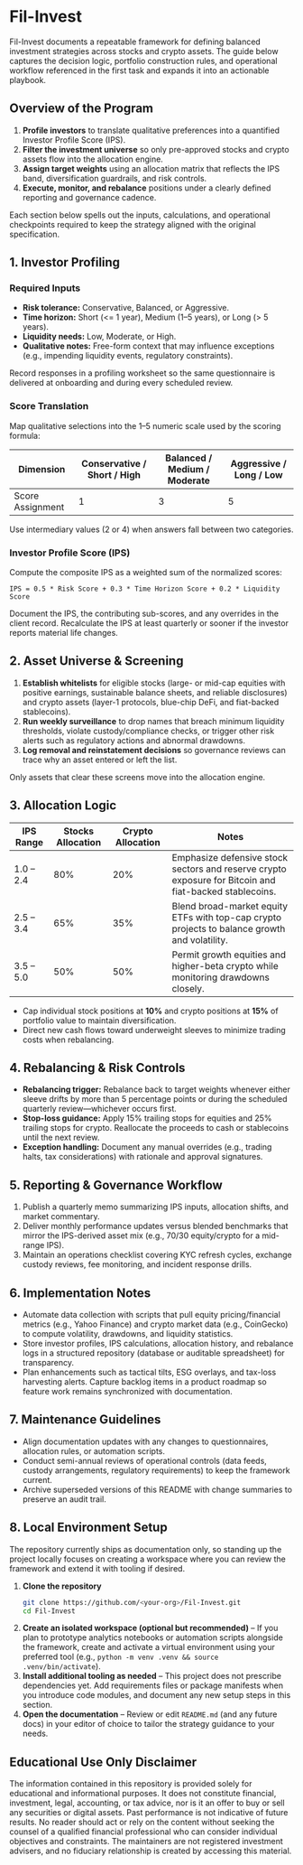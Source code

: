 # Fil-Invest

Fil-Invest documents a repeatable framework for defining balanced investment strategies across stocks and crypto assets. The guide below captures the decision logic, portfolio construction rules, and operational workflow referenced in the first task and expands it into an actionable playbook.

## Overview of the Program

1. **Profile investors** to translate qualitative preferences into a quantified Investor Profile Score (IPS).
2. **Filter the investment universe** so only pre-approved stocks and crypto assets flow into the allocation engine.
3. **Assign target weights** using an allocation matrix that reflects the IPS band, diversification guardrails, and risk controls.
4. **Execute, monitor, and rebalance** positions under a clearly defined reporting and governance cadence.

Each section below spells out the inputs, calculations, and operational checkpoints required to keep the strategy aligned with the original specification.

## 1. Investor Profiling

### Required Inputs

- **Risk tolerance:** Conservative, Balanced, or Aggressive.
- **Time horizon:** Short (<= 1 year), Medium (1–5 years), or Long (> 5 years).
- **Liquidity needs:** Low, Moderate, or High.
- **Qualitative notes:** Free-form context that may influence exceptions (e.g., impending liquidity events, regulatory constraints).

Record responses in a profiling worksheet so the same questionnaire is delivered at onboarding and during every scheduled review.

### Score Translation

Map qualitative selections into the 1–5 numeric scale used by the scoring formula:

| Dimension        | Conservative / Short / High | Balanced / Medium / Moderate | Aggressive / Long / Low |
|------------------|-----------------------------|-------------------------------|-------------------------|
| Score Assignment | 1                           | 3                             | 5                       |

Use intermediary values (2 or 4) when answers fall between two categories.

### Investor Profile Score (IPS)

Compute the composite IPS as a weighted sum of the normalized scores:

```
IPS = 0.5 * Risk Score + 0.3 * Time Horizon Score + 0.2 * Liquidity Score
```

Document the IPS, the contributing sub-scores, and any overrides in the client record. Recalculate the IPS at least quarterly or sooner if the investor reports material life changes.

## 2. Asset Universe & Screening

1. **Establish whitelists** for eligible stocks (large- or mid-cap equities with positive earnings, sustainable balance sheets, and reliable disclosures) and crypto assets (layer-1 protocols, blue-chip DeFi, and fiat-backed stablecoins).
2. **Run weekly surveillance** to drop names that breach minimum liquidity thresholds, violate custody/compliance checks, or trigger other risk alerts such as regulatory actions and abnormal drawdowns.
3. **Log removal and reinstatement decisions** so governance reviews can trace why an asset entered or left the list.

Only assets that clear these screens move into the allocation engine.

## 3. Allocation Logic

| IPS Range | Stocks Allocation | Crypto Allocation | Notes |
|-----------|------------------|-------------------|-------|
| 1.0 – 2.4 | 80%              | 20%               | Emphasize defensive stock sectors and reserve crypto exposure for Bitcoin and fiat-backed stablecoins. |
| 2.5 – 3.4 | 65%              | 35%               | Blend broad-market equity ETFs with top-cap crypto projects to balance growth and volatility. |
| 3.5 – 5.0 | 50%              | 50%               | Permit growth equities and higher-beta crypto while monitoring drawdowns closely. |

- Cap individual stock positions at **10%** and crypto positions at **15%** of portfolio value to maintain diversification.
- Direct new cash flows toward underweight sleeves to minimize trading costs when rebalancing.

## 4. Rebalancing & Risk Controls

- **Rebalancing trigger:** Rebalance back to target weights whenever either sleeve drifts by more than 5 percentage points or during the scheduled quarterly review—whichever occurs first.
- **Stop-loss guidance:** Apply 15% trailing stops for equities and 25% trailing stops for crypto. Reallocate the proceeds to cash or stablecoins until the next review.
- **Exception handling:** Document any manual overrides (e.g., trading halts, tax considerations) with rationale and approval signatures.

## 5. Reporting & Governance Workflow

1. Publish a quarterly memo summarizing IPS inputs, allocation shifts, and market commentary.
2. Deliver monthly performance updates versus blended benchmarks that mirror the IPS-derived asset mix (e.g., 70/30 equity/crypto for a mid-range IPS).
3. Maintain an operations checklist covering KYC refresh cycles, exchange custody reviews, fee monitoring, and incident response drills.

## 6. Implementation Notes

- Automate data collection with scripts that pull equity pricing/financial metrics (e.g., Yahoo Finance) and crypto market data (e.g., CoinGecko) to compute volatility, drawdowns, and liquidity statistics.
- Store investor profiles, IPS calculations, allocation history, and rebalance logs in a structured repository (database or auditable spreadsheet) for transparency.
- Plan enhancements such as tactical tilts, ESG overlays, and tax-loss harvesting alerts. Capture backlog items in a product roadmap so feature work remains synchronized with documentation.

## 7. Maintenance Guidelines

- Align documentation updates with any changes to questionnaires, allocation rules, or automation scripts.
- Conduct semi-annual reviews of operational controls (data feeds, custody arrangements, regulatory requirements) to keep the framework current.
- Archive superseded versions of this README with change summaries to preserve an audit trail.

## 8. Local Environment Setup

The repository currently ships as documentation only, so standing up the project locally focuses on creating a workspace where you can review the framework and extend it with tooling if desired.

1. **Clone the repository**
   ```bash
   git clone https://github.com/<your-org>/Fil-Invest.git
   cd Fil-Invest
   ```
2. **Create an isolated workspace (optional but recommended)** – If you plan to prototype analytics notebooks or automation scripts alongside the framework, create and activate a virtual environment using your preferred tool (e.g., `python -m venv .venv && source .venv/bin/activate`).
3. **Install additional tooling as needed** – This project does not prescribe dependencies yet. Add requirements files or package manifests when you introduce code modules, and document any new setup steps in this section.
4. **Open the documentation** – Review or edit `README.md` (and any future docs) in your editor of choice to tailor the strategy guidance to your needs.

## Educational Use Only Disclaimer

The information contained in this repository is provided solely for educational and informational purposes. It does not constitute financial, investment, legal, accounting, or tax advice, nor is it an offer to buy or sell any securities or digital assets. Past performance is not indicative of future results. No reader should act or rely on the content without seeking the counsel of a qualified financial professional who can consider individual objectives and constraints. The maintainers are not registered investment advisers, and no fiduciary relationship is created by accessing this material.

